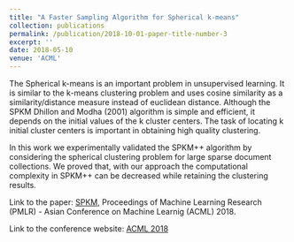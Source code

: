 ```yaml
---
title: "A Faster Sampling Algorithm for Spherical k-means"
collection: publications
permalink: /publication/2018-10-01-paper-title-number-3
excerpt: ''
date: 2018-05-10
venue: 'ACML'
---
```

The Spherical k-means is an important problem in unsupervised learning. It is similar to the k-means clustering problem and uses cosine similarity as a similarity/distance measure instead of euclidean distance. Although the SPKM Dhillon and Modha (2001) algorithm is simple and efficient, it depends on the initial values of the k cluster centers. The task of locating k initial cluster centers is important in obtaining high quality clustering. 

In this work we experimentally validated the SPKM++ algorithm by considering the spherical clustering problem
for large sparse document collections. We proved that, with our approach the computational complexity in SPKM++ can be decreased while retaining the clustering results. 


Link to the paper: [SPKM](https://www.researchgate.net/publication/328637717_A_Faster_Sampling_Algorithm_for_Spherical_k-means), Proceedings of Machine Learning Research (PMLR) - Asian Conference on Machine Learnig (ACML) 2018. 

Link to the conference website: [ACML 2018](http://www.acml-conf.org/2018/)

